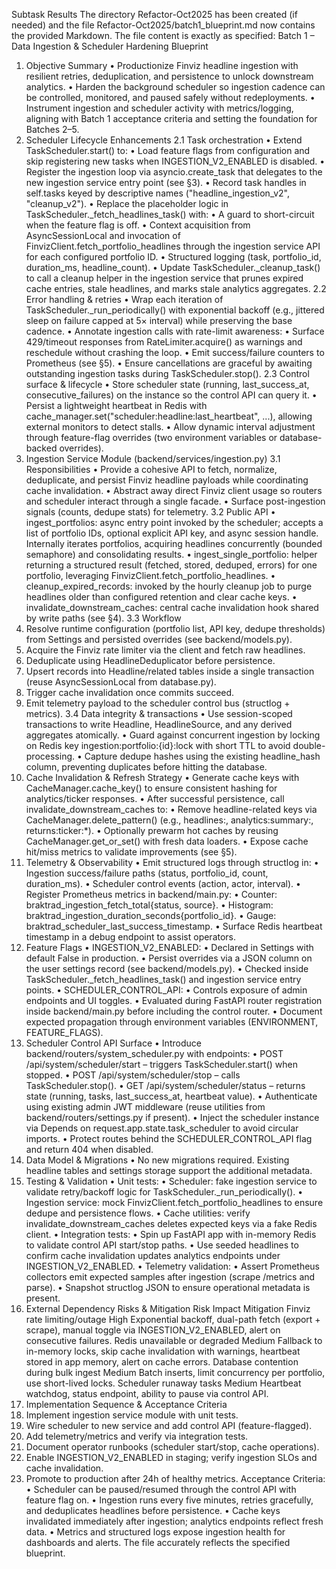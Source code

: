 

Subtask Results
The directory Refactor-Oct2025 has been created (if needed) and the file Refactor-Oct2025/batch1_blueprint.md now contains the provided Markdown. The file content is exactly as specified:
Batch 1 – Data Ingestion & Scheduler Hardening Blueprint
1. Objective Summary
•	Productionize Finviz headline ingestion with resilient retries, deduplication, and persistence to unlock downstream analytics.
•	Harden the background scheduler so ingestion cadence can be controlled, monitored, and paused safely without redeployments.
•	Instrument ingestion and scheduler activity with metrics/logging, aligning with Batch 1 acceptance criteria and setting the foundation for Batches 2–5.
2. Scheduler Lifecycle Enhancements
2.1 Task orchestration
•	Extend TaskScheduler.start() to:
•	Load feature flags from configuration and skip registering new tasks when INGESTION_V2_ENABLED is disabled.
•	Register the ingestion loop via asyncio.create_task that delegates to the new ingestion service entry point (see §3).
•	Record task handles in self.tasks keyed by descriptive names ("headline_ingestion_v2", "cleanup_v2").
•	Replace the placeholder logic in TaskScheduler._fetch_headlines_task() with:
•	A guard to short-circuit when the feature flag is off.
•	Context acquisition from AsyncSessionLocal and invocation of FinvizClient.fetch_portfolio_headlines through the ingestion service API for each configured portfolio ID.
•	Structured logging (task, portfolio_id, duration_ms, headline_count).
•	Update TaskScheduler._cleanup_task() to call a cleanup helper in the ingestion service that prunes expired cache entries, stale headlines, and marks stale analytics aggregates.
2.2 Error handling & retries
•	Wrap each iteration of TaskScheduler._run_periodically() with exponential backoff (e.g., jittered sleep on failure capped at 5× interval) while preserving the base cadence.
•	Annotate ingestion calls with rate-limit awareness:
•	Surface 429/timeout responses from RateLimiter.acquire() as warnings and reschedule without crashing the loop.
•	Emit success/failure counters to Prometheus (see §5).
•	Ensure cancellations are graceful by awaiting outstanding ingestion tasks during TaskScheduler.stop().
2.3 Control surface & lifecycle
•	Store scheduler state (running, last_success_at, consecutive_failures) on the instance so the control API can query it.
•	Persist a lightweight heartbeat in Redis with cache_manager.set("scheduler:headline:last_heartbeat", ...), allowing external monitors to detect stalls.
•	Allow dynamic interval adjustment through feature-flag overrides (two environment variables or database-backed overrides).
3. Ingestion Service Module (backend/services/ingestion.py)
3.1 Responsibilities
•	Provide a cohesive API to fetch, normalize, deduplicate, and persist Finviz headline payloads while coordinating cache invalidation.
•	Abstract away direct Finviz client usage so routers and scheduler interact through a single facade.
•	Surface post-ingestion signals (counts, dedupe stats) for telemetry.
3.2 Public API
•	ingest_portfolios: async entry point invoked by the scheduler; accepts a list of portfolio IDs, optional explicit API key, and async session handle. Internally iterates portfolios, acquiring headlines concurrently (bounded semaphore) and consolidating results.
•	ingest_single_portfolio: helper returning a structured result (fetched, stored, deduped, errors) for one portfolio, leveraging FinvizClient.fetch_portfolio_headlines.
•	cleanup_expired_records: invoked by the hourly cleanup job to purge headlines older than configured retention and clear cache keys.
•	invalidate_downstream_caches: central cache invalidation hook shared by write paths (see §4).
3.3 Workflow
1.	Resolve runtime configuration (portfolio list, API key, dedupe thresholds) from Settings and persisted overrides (see backend/models.py).
2.	Acquire the Finviz rate limiter via the client and fetch raw headlines.
3.	Deduplicate using HeadlineDeduplicator before persistence.
4.	Upsert records into Headline/related tables inside a single transaction (reuse AsyncSessionLocal from database.py).
5.	Trigger cache invalidation once commits succeed.
6.	Emit telemetry payload to the scheduler control bus (structlog + metrics).
3.4 Data integrity & transactions
•	Use session-scoped transactions to write Headline, HeadlineSource, and any derived aggregates atomically.
•	Guard against concurrent ingestion by locking on Redis key ingestion:portfolio:{id}:lock with short TTL to avoid double-processing.
•	Capture dedupe hashes using the existing headline_hash column, preventing duplicates before hitting the database.
4. Cache Invalidation & Refresh Strategy
•	Generate cache keys with CacheManager.cache_key() to ensure consistent hashing for analytics/ticker responses.
•	After successful persistence, call invalidate_downstream_caches to:
•	Remove headline-related keys via CacheManager.delete_pattern() (e.g., headlines:, analytics:summary:, returns:ticker:*).
•	Optionally prewarm hot caches by reusing CacheManager.get_or_set() with fresh data loaders.
•	Expose cache hit/miss metrics to validate improvements (see §5).
5. Telemetry & Observability
•	Emit structured logs through structlog in:
•	Ingestion success/failure paths (status, portfolio_id, count, duration_ms).
•	Scheduler control events (action, actor, interval).
•	Register Prometheus metrics in backend/main.py:
•	Counter: braktrad_ingestion_fetch_total{status, source}.
•	Histogram: braktrad_ingestion_duration_seconds{portfolio_id}.
•	Gauge: braktrad_scheduler_last_success_timestamp.
•	Surface Redis heartbeat timestamp in a debug endpoint to assist operators.
6. Feature Flags
•	INGESTION_V2_ENABLED:
•	Declared in Settings with default False in production.
•	Persist overrides via a JSON column on the user settings record (see backend/models.py).
•	Checked inside TaskScheduler._fetch_headlines_task() and ingestion service entry points.
•	SCHEDULER_CONTROL_API:
•	Controls exposure of admin endpoints and UI toggles.
•	Evaluated during FastAPI router registration inside backend/main.py before including the control router.
•	Document expected propagation through environment variables (ENVIRONMENT, FEATURE_FLAGS).
7. Scheduler Control API Surface
•	Introduce backend/routers/system_scheduler.py with endpoints:
•	POST /api/system/scheduler/start – triggers TaskScheduler.start() when stopped.
•	POST /api/system/scheduler/stop – calls TaskScheduler.stop().
•	GET /api/system/scheduler/status – returns state (running, tasks, last_success_at, heartbeat value).
•	Authenticate using existing admin JWT middleware (reuse utilities from backend/routers/settings.py if present).
•	Inject the scheduler instance via Depends on request.app.state.task_scheduler to avoid circular imports.
•	Protect routes behind the SCHEDULER_CONTROL_API flag and return 404 when disabled.
8. Data Model & Migrations
•	No new migrations required. Existing headline tables and settings storage support the additional metadata.
9. Testing & Validation
•	Unit tests:
•	Scheduler: fake ingestion service to validate retry/backoff logic for TaskScheduler._run_periodically().
•	Ingestion service: mock FinvizClient.fetch_portfolio_headlines to ensure dedupe and persistence flows.
•	Cache utilities: verify invalidate_downstream_caches deletes expected keys via a fake Redis client.
•	Integration tests:
•	Spin up FastAPI app with in-memory Redis to validate control API start/stop paths.
•	Use seeded headlines to confirm cache invalidation updates analytics endpoints under INGESTION_V2_ENABLED.
•	Telemetry validation:
•	Assert Prometheus collectors emit expected samples after ingestion (scrape /metrics and parse).
•	Snapshot structlog JSON to ensure operational metadata is present.
10. External Dependency Risks & Mitigation
Risk	Impact	Mitigation
Finviz rate limiting/outage	High	Exponential backoff, dual-path fetch (export + scrape), manual toggle via INGESTION_V2_ENABLED, alert on consecutive failures.
Redis unavailable or degraded	Medium	Fallback to in-memory locks, skip cache invalidation with warnings, heartbeat stored in app memory, alert on cache errors.
Database contention during bulk ingest	Medium	Batch inserts, limit concurrency per portfolio, use short-lived locks.
Scheduler runaway tasks	Medium	Heartbeat watchdog, status endpoint, ability to pause via control API.
11. Implementation Sequence & Acceptance Criteria
1.	Implement ingestion service module with unit tests.
2.	Wire scheduler to new service and add control API (feature-flagged).
3.	Add telemetry/metrics and verify via integration tests.
4.	Document operator runbooks (scheduler start/stop, cache operations).
5.	Enable INGESTION_V2_ENABLED in staging; verify ingestion SLOs and cache invalidation.
6.	Promote to production after 24h of healthy metrics.
Acceptance Criteria:
•	Scheduler can be paused/resumed through the control API with feature flag on.
•	Ingestion runs every five minutes, retries gracefully, and deduplicates headlines before persistence.
•	Cache keys invalidated immediately after ingestion; analytics endpoints reflect fresh data.
•	Metrics and structured logs expose ingestion health for dashboards and alerts.
The file accurately reflects the specified blueprint.